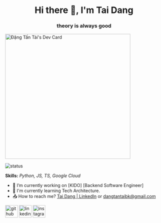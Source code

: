 <h1 align = "center"> Hi there 👋, I'm Tai Dang</h1>
<h3 align = "center"> theory is always good </h3>

<a href="https://app.daily.dev/dangtantaibk"><img src="https://api.daily.dev/devcards/d825bfde22d643fa9b3669a651e570c6.png?r=1fu" width="400" alt="Đặng Tấn Tài's Dev Card"/></a>

![status](https://komarev.com/ghpvc/?username=dangtantaibk&color=blue)
<!-- ![status](https://badge.stateful.com/dangtantaibk/status.svg)
![status](https://badge.stateful.com/dangtantaibk/dnd.svg) -->

**Skills:** *Python, JS, TS, Google Cloud*

- 🔭 I’m currently working on [KIDO] [Backend Software Engineer]
- 🌱 I'm currently learning Tech Architecture. 
- 📤 How to reach me? [Tai Dang | LinkedIn](https://www.linkedin.com/in/dang-tan-tai/) or [dangtantaibk@gmail.com](dangtantaibk@gmail.com)
<!-- - 📕 Portfolio: https://www.cam1pozas.xyz/ -->

[<img src='https://cdn.jsdelivr.net/npm/simple-icons@3.0.1/icons/github.svg' alt='github' height='40'>](https://github.com/dangtantaibk)  [<img src='https://cdn.jsdelivr.net/npm/simple-icons@3.0.1/icons/linkedin.svg' alt='linkedin' height='40'>](https://www.linkedin.com/in/dang-tan-tai/)  [<img src='https://cdn.jsdelivr.net/npm/simple-icons@3.0.1/icons/instagram.svg' alt='instagram' height='40'>](https://www.instagram.com/dangtantai_v.i.p/)

<!-- <a href='https://github.com/pricing'></a> 
[![Top Langs](https://github-readme-stats.vercel.app/api/top-langs/?username=camipozas&layout=compact&theme=github_dark&count_private=true)](https://github.com/camipozas/github-readme-stats) -->

<!-- ![Cami Pozas's GitHub stats](https://github-readme-stats.vercel.app/api?username=camipozas&theme=github_dark&show_icons=true&count_private=true)  -->
